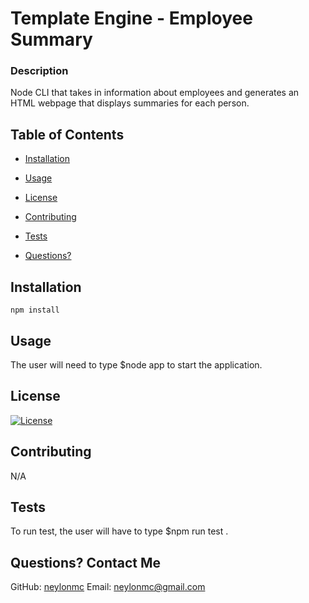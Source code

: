 # Template Engine - Employee Summary
### Description
  Node CLI that takes in information about employees and generates an HTML webpage that displays summaries for each person.
## Table of Contents
  
* [Installation](#installation)
  
* [Usage](#usage)
  
* [License](#license)
  
* [Contributing](#contributing)
  
* [Tests](#tests)
  
* [Questions?](#questions)

## Installation
  ```
  npm install
  ```
  
## Usage
  The user will need to type $node app to start the application. 
  
## License
  [![License](https://img.shields.io/badge/License-MIT%202.0-blue.svg)](https://opensource.org/licenses/MIT)
  
## Contributing
  N/A
  
## Tests
  To run test, the user will have to type $npm run test . 
  
## Questions? Contact Me
  GitHub: [neylonmc]("https://github.com/neylonmc")
  Email: [neylonmc@gmail.com]("mailto:neylonmc@gmail.com") 